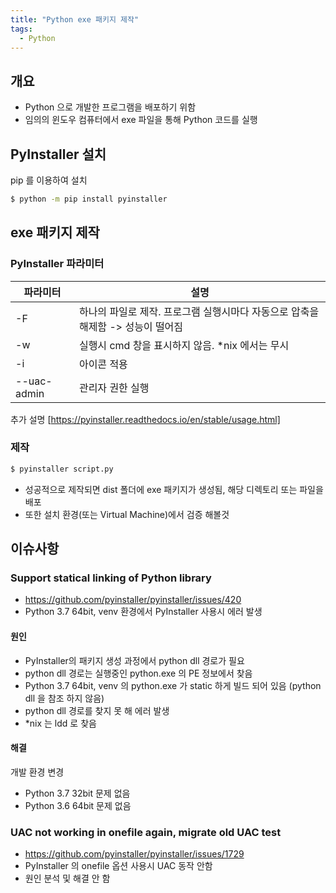 ```yaml
---
title: "Python exe 패키지 제작"
tags:
  - Python
---
```


## 개요
- Python 으로 개발한 프로그램을 배포하기 위함
- 임의의 윈도우 컴퓨터에서 exe 파일을 통해 Python 코드를 실행

## PyInstaller 설치
pip 를 이용하여 설치

```bash
$ python -m pip install pyinstaller
```

## exe 패키지 제작
### PyInstaller 파라미터

| 파라미터 | 설명 |
|--|--|
|-F|하나의 파일로 제작. 프로그램 실행시마다 자동으로 압축을 해제함 -> 성능이 떨어짐|
|-w|실행시 cmd 창을 표시하지 않음. *nix 에서는 무시|
|-i|아이콘 적용|
|--uac-admin|관리자 권한 실행|
추가 설명 [https://pyinstaller.readthedocs.io/en/stable/usage.html]

### 제작

```bash
$ pyinstaller script.py
```

- 성공적으로 제작되면 dist 폴더에 exe 패키지가 생성됨, 해당 디렉토리 또는 파일을 배포
- 또한 설치 환경(또는 Virtual Machine)에서 검증 해볼것

## 이슈사항
### Support statical linking of Python library

- https://github.com/pyinstaller/pyinstaller/issues/420
- Python 3.7 64bit, venv 환경에서 PyInstaller 사용시 에러 발생

#### 원인

- PyInstaller의 패키지 생성 과정에서 python dll 경로가 필요
- python dll 경로는 실행중인 python.exe 의 PE 정보에서 찾음
- Python 3.7 64bit, venv 의 python.exe 가 static 하게 빌드 되어 있음 (python dll 을 참조 하지 않음)
- python dll 경로를 찾지 못 해 에러 발생
- *nix 는 ldd 로 찾음

#### 해결
개발 환경 변경
- Python 3.7 32bit 문제 없음
- Python 3.6 64bit 문제 없음

### UAC not working in onefile again, migrate old UAC test
- https://github.com/pyinstaller/pyinstaller/issues/1729
- PyInstaller 의 onefile 옵션 사용시 UAC 동작 안함
- 원인 분석 및 해결 안 함
